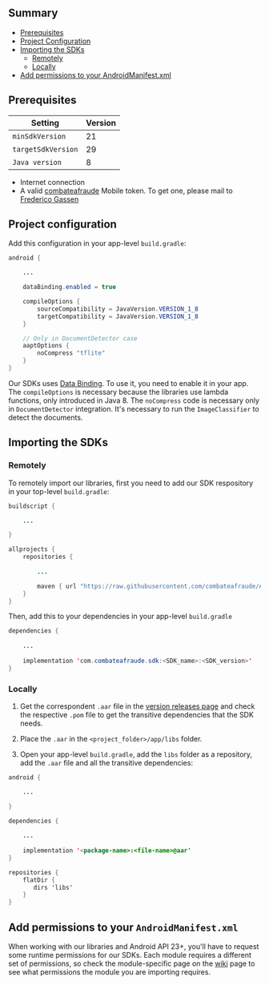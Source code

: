 ## Summary

* [Prerequisites](#prerequisites)
* [Project Configuration](#project-configuration)
* [Importing the SDKs](#importing-the-sdks)
    * [Remotely](#remotely)
    * [Locally](#locally)
* [Add permissions to your AndroidManifest.xml](#add-permissions-to-your-androidmanifestxml)

## Prerequisites

| Setting            | Version |
|--------------------|---------|
| `minSdkVersion`    | 21      |
| `targetSdkVersion` | 29      |
| `Java version`     | 8       |

* Internet connection
* A valid [combateafraude](https://combateafraude.com) Mobile token. To get one, please mail to [Frederico Gassen](mailto:frederico.gassen@combateafraude.com)

## Project configuration

Add this configuration in your app-level `build.gradle`:

``` java
android {

    ...

    dataBinding.enabled = true

    compileOptions {
        sourceCompatibility = JavaVersion.VERSION_1_8
        targetCompatibility = JavaVersion.VERSION_1_8
    }

    // Only in DocumentDetector case
    aaptOptions {
        noCompress "tflite"
    }
}
```

Our SDKs uses [Data Binding](https://developer.android.com/topic/libraries/data-binding). To use it, you need to enable it in your app. The `compileOptions` is necessary because the libraries use lambda functions, only introduced in Java 8. The `noCompress` code is necessary only in `DocumentDetector` integration. It's necessary to run the `ImageClassifier` to detect the documents.

## Importing the SDKs

### Remotely

To remotely import our libraries, first you need to add our SDK respository in your top-level `build.gradle`:

``` java
buildscript {

    ...

}

allprojects {
    repositories {
        
        ...

        maven { url "https://raw.githubusercontent.com/combateafraude/Android/android-releases" }
    }
}
```

Then, add this to your dependencies in your app-level `build.gradle`

``` java
dependencies {
    
    ...
    
    implementation 'com.combateafraude.sdk:<SDK_name>:<SDK_version>'
}
```

### Locally

1. Get the correspondent `.aar` file in the [version releases page](https://github.com/combateafraude/Android/tree/android-releases/com/combateafraude/sdk) and check the respective `.pom` file to get the transitive dependencies that the SDK needs.

2. Place the `.aar` in the `<project_folder>/app/libs` folder.

3. Open your app-level `build.gradle`, add the `libs` folder as a repository, add the `.aar` file and all the transitive dependencies:

``` java
android {

    ...

}

dependencies {
    
    ...
    
    implementation '<package-name>:<file-name>@aar'
}

repositories {
    flatDir {
       dirs 'libs'
    }
}
```

## Add permissions to your `AndroidManifest.xml`

When working with our libraries and Android API 23+, you'll have to request some runtime permissions for our SDKs. Each module requires a different set of permissions, so check the module-specific page on the [wiki](.) page to see what permissions the module you are importing requires.